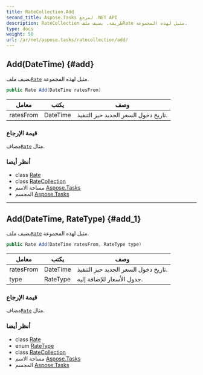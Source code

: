 ```yaml
---
title: RateCollection.Add
second_title: Aspose.Tasks لمرجع .NET API
description: RateCollection طريقة. يضيف ملفRate مثيل لهذه المجموعة.
type: docs
weight: 50
url: /ar/net/aspose.tasks/ratecollection/add/
---
```

## Add(DateTime) {#add}

يضيف ملف[`Rate`](../../rate/) مثيل لهذه المجموعة.

```csharp
public Rate Add(DateTime ratesFrom)
```

| معامل | يكتب | وصف |
| --- | --- | --- |
| ratesFrom | DateTime | تاريخ دخول السعر الجديد حيز التنفيذ. |

### قيمة الإرجاع

مضاف[`Rate`](../../rate/) مثال.

### أنظر أيضا

* class [Rate](../../rate/)
* class [RateCollection](../)
* مساحة الاسم [Aspose.Tasks](../../ratecollection/)
* المجسم [Aspose.Tasks](../../../)

---

## Add(DateTime, RateType) {#add_1}

يضيف ملف[`Rate`](../../rate/) مثيل لهذه المجموعة.

```csharp
public Rate Add(DateTime ratesFrom, RateType type)
```

| معامل | يكتب | وصف |
| --- | --- | --- |
| ratesFrom | DateTime | تاريخ دخول السعر الجديد حيز التنفيذ. |
| type | RateType | جدول الأسعار للإضافة إليه. |

### قيمة الإرجاع

مضاف[`Rate`](../../rate/) مثال.

### أنظر أيضا

* class [Rate](../../rate/)
* enum [RateType](../../ratetype/)
* class [RateCollection](../)
* مساحة الاسم [Aspose.Tasks](../../ratecollection/)
* المجسم [Aspose.Tasks](../../../)


